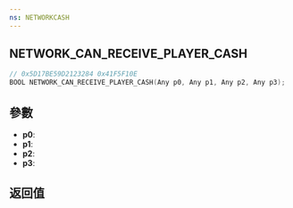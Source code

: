 ```yaml
---
ns: NETWORKCASH
---
```

## NETWORK_CAN_RECEIVE_PLAYER_CASH

```c
// 0x5D17BE59D2123284 0x41F5F10E
BOOL NETWORK_CAN_RECEIVE_PLAYER_CASH(Any p0, Any p1, Any p2, Any p3);
```


## 參數
* **p0**: 
* **p1**: 
* **p2**: 
* **p3**: 

## 返回值
